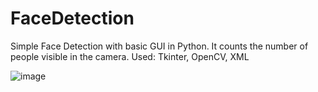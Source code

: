# FaceDetection

Simple Face Detection with basic GUI in Python. 
It counts the number of people visible in the camera. 
Used: Tkinter, OpenCV, XML


![image](https://user-images.githubusercontent.com/73948593/216840986-1db82c03-6b97-4d89-b496-897704c73552.png)
